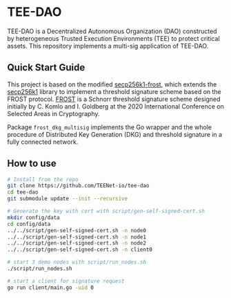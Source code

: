 # TEE-DAO
TEE-DAO is a Decentralized Autonomous Organization (DAO) constructed by heterogeneous Trusted Execution Environments (TEE) to protect critical assets. This repository implements a multi-sig application of TEE-DAO.

## Quick Start Guide
This project is based on the modified [secp256k1-frost](https://github.com/Payson1019/secp256k1-frost), which extends the [secp256k1](https://github.com/bitcoin-core/secp256k1) library to implement a threshold signature scheme based on the FROST protocol. [FROST](https://eprint.iacr.org/2020/852) is a Schnorr threshold signature scheme designed initially by C. Komlo and I. Goldberg at the 2020 International Conference on Selected Areas in Cryptography.

Package `frost_dkg_multisig`  implements the Go wrapper and the whole procedure of Distributed Key Generation (DKG) and threshold signature in a fully connected network.

## How to use
```bash
# Install from the repo
git clone https://github.com/TEENet-io/tee-dao
cd tee-dao
git submodule update --init --recursive

# Generate the key with cert with script/gen-self-signed-cert.sh
mkdir config/data
cd config/data
../../script/gen-self-signed-cert.sh -n node0
../../script/gen-self-signed-cert.sh -n node1
../../script/gen-self-signed-cert.sh -n node2
../../script/gen-self-signed-cert.sh -n client0

# start 3 demo nodes with script/run_nodes.sh
./script/run_nodes.sh

# start a client for signature request
go run client/main.go -uid 0
```

